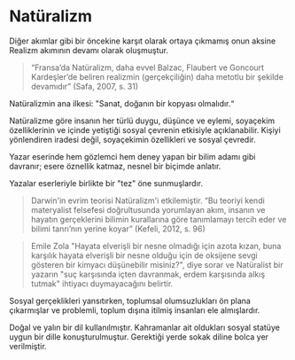 # Natüralizm

Diğer akımlar gibi bir öncekine karşıt olarak ortaya çıkmamış onun aksine Realizm akımının devamı olarak oluşmuştur.

> “Fransa’da Natüralizm, daha evvel Balzac, Flaubert ve Goncourt Kardeşler’de beliren realizmin (gerçekçiliğin) daha metotlu bir şekilde devamıdır” (Safa, 2007, s. 31)

<!-- Safa, P. (2007). Edebi akımlar ve fikir cereyanları. İstanbul: Boğaziçi. -->

Natüralizmin ana ilkesi: "Sanat, doğanın bir kopyası olmalıdır.“

Natüralizme göre insanın her türlü duygu, düşünce ve eylemi, soyaçekim özelliklerinin ve içinde yetiştiği sosyal çevrenin etkisiyle açıklanabilir. Kişiyi yönlendiren iradesi değil, soyaçekimin özellikleri ve sosyal çevredir.

Yazar eserinde hem gözlemci hem deney yapan bir bilim adamı gibi davranır; esere öznellik katmaz, nesnel bir biçimde anlatır.

Yazalar eserleriyle birlikte bir "tez" öne sunmuşlardır.

> Darwin'in evrim teorisi Natüralizm'i etkilemiştir. “Bu teoriyi kendi materyalist felsefesi doğrultusunda yorumlayan akım, insanın ve hayatın gerçeklerini bilimin kurallarına göre tanımlamayı tercih eder ve bilimi tanrı’nın yerine koyar” (Kefeli, 2012, s. 96)

<!-- Kefeli, E. (2012). Batı edebiyatında akımlar. İstanbul: Dergâh. -->

> Emile Zola "Hayata elverişli bir nesne olmadığı için azota kızan, buna karşılık hayata elverişli bir nesne olduğu için de oksijene sevgi gösteren bir kimyacı düşünebilir misiniz?", diye sorar ve Natüralist bir yazarın "suç karşısında içten davranmak, erdem karşısında alkış tutmak" ihtiyacı duymayacağını belirtir.

Sosyal gerçeklikleri yansıtırken, toplumsal olumsuzlukları ön plana çıkarmışlar ve problemli, toplum dışına itilmiş insanları ele almışlardır.

Doğal ve yalın bir dil kullanılmıştır. Kahramanlar ait oldukları sosyal statüye uygun bir dille konuşturulmuştur. Gerektiği yerde sokak diline bolca yer verilmiştir.
